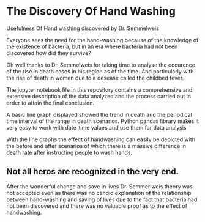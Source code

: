 # The Discovery Of Hand Washing
Usefulness Of Hand washing discovered by Dr. Semmelweis

Everyone sees the need for the hand-washing because of the knowledge of the existence of bacteria, but in an era where bacteria had not been discovered how did they survive?

Oh well thanks to Dr. Semmelweis for taking time to analyse the occurence of the rise in death cases in his region as of the time. And particularly with the rise of death in women due to a desease called the childbed fever.

The jupyter notebook file in this repository contains a comprehensive and extensive description of the data analyzed and the process carried out in order to attain the final conclusion.

A basic line graph displayed showed the trend in death and the periodical time interval of the range in death scenarios. Python pandas library makes it very easy to work with date_time values and use them for data analysis

With the line graphs the effect of handwashing can easily be depicted with the before and after scenarios of which there is  a massive difference in death rate after instructing people to wash hands.

## Not all heros are recognized in the very end. 
After the wonderful change and save in lives Dr. Semmerlweis theory was not accepted even as there was no candid explanation of the relationship between hand-washing and saving of lives due to the fact that bacteria had not been discovered and there was no valuable proof as to the effect of handwashing. 
